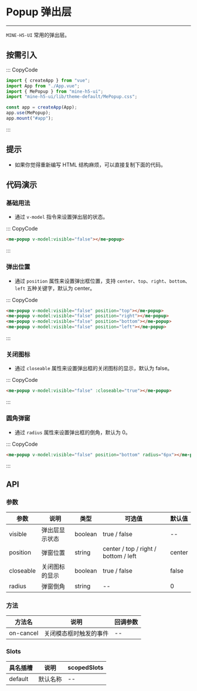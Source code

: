 # Popup 弹出层

---

`MINE-H5-UI` 常用的弹出层。

## 按需引入

::: CopyCode

```JavaScript
import { createApp } from "vue";
import App from "./App.vue";
import { MePopup } from "mine-h5-ui";
import "mine-h5-ui/lib/theme-default/MePopup.css";

const app = createApp(App);
app.use(MePopup);
app.mount("#app");
```

:::

## 提示

- 如果你觉得重新编写 HTML 结构麻烦，可以直接复制下面的代码。

## 代码演示

### 基础用法

- 通过 `v-model` 指令来设置弹出层的状态。

::: CopyCode

```HTML
<me-popup v-model:visible="false"></me-popup>
```

:::

### 弹出位置

- 通过 `position` 属性来设置弹出框位置，支持 `center`、`top`、`right`、`bottom`、`left` 五种关键字，默认为 center。

::: CopyCode

```HTML
<me-popup v-model:visible="false" position="top"></me-popup>
<me-popup v-model:visible="false" position="right"></me-popup>
<me-popup v-model:visible="false" position="bottom"></me-popup>
<me-popup v-model:visible="false" position="left"></me-popup>
```

:::

### 关闭图标

- 通过 `closeable` 属性来设置弹出框的关闭图标的显示，默认为 false。

::: CopyCode

```HTML
<me-popup v-model:visible="false" :closeable="true"></me-popup>
```

:::

### 圆角弹窗

- 通过 `radius` 属性来设置弹出框的倒角，默认为 0。

::: CopyCode

```HTML
<me-popup v-model:visible="false" position="bottom" radius="6px"></me-popup>
```

:::

## API

### 参数

| 参数      | 说明           | 类型    | 可选值                               | 默认值 |
|-----------|----------------|---------|--------------------------------------|--------|
| visible   | 弹出层显示状态 | boolean | true / false                         | --     |
| position  | 弹窗位置       | string  | center / top / right / bottom / left | center |
| closeable | 关闭图标的显示 | boolean | true / false                         | false  |
| radius    | 弹窗倒角       | string  | --                                   | 0      |

### 方法

| 方法名    | 说明                   | 回调参数 |
|-----------|------------------------|----------|
| on-cancel | 关闭模态框时触发的事件 | --       |

### Slots

| 具名插槽 | 说明     | scopedSlots |
|----------|----------|-------------|
| default  | 默认名称 | --          |
